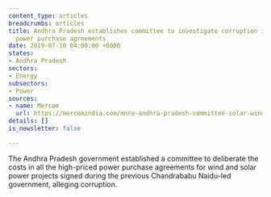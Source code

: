 ```yaml
---
content_type: articles
breadcrumbs: articles
title: Andhra Pradesh establishes committee to investigate corruption in high-priced
  power purchase agreements
date: 2019-07-10 04:00:00 +0000
states:
- Andhra Pradesh
sectors:
- Energy
subsectors:
- Power
sources:
- name: Mercom
  url: https://mercomindia.com/mnre-andhra-pradesh-committee-solar-wind-ppa/
details: []
is_newsletter: false

---
```

The Andhra Pradesh government established a committee to deliberate the costs in all the high-priced power purchase agreements for wind and solar power projects signed during the previous Chandrababu Naidu-led government, alleging corruption.
